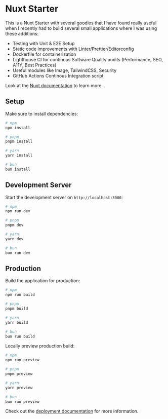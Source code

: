 # Nuxt Starter

This is a Nuxt Starter with several goodies that I have found really useful when I recently had to build several small applications where I was using these additions:

* Testing with Unit & E2E Setup
* Static code improvements with Linter/Prettier/Editorconfig
* Dockerfile for containerization
* Lighthouse CI for continous Software Quality audits (Performance, SEO, A11Y, Best Practices)
* Useful modules like Image, TailwindCSS, Security
* GitHub Actions Continous Integration script

Look at the [Nuxt documentation](https://nuxt.com/docs/getting-started/introduction) to learn more.

## Setup

Make sure to install dependencies:

```bash
# npm
npm install

# pnpm
pnpm install

# yarn
yarn install

# bun
bun install
```

## Development Server

Start the development server on `http://localhost:3000`:

```bash
# npm
npm run dev

# pnpm
pnpm dev

# yarn
yarn dev

# bun
bun run dev
```

## Production

Build the application for production:

```bash
# npm
npm run build

# pnpm
pnpm build

# yarn
yarn build

# bun
bun run build
```

Locally preview production build:

```bash
# npm
npm run preview

# pnpm
pnpm preview

# yarn
yarn preview

# bun
bun run preview
```

Check out the [deployment documentation](https://nuxt.com/docs/getting-started/deployment) for more information.

